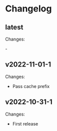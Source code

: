 # Changelog

## latest

Changes:

\-

## v2022-11-01-1

Changes:

- Pass cache prefix

## v2022-10-31-1

Changes:

- First release
